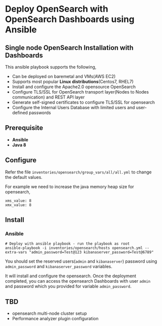 Deploy OpenSearch with OpenSearch Dashboards using Ansible
==========================================================

## Single node OpenSearch Installation with Dashboards

This ansible playbook supports the following,

- Can be deployed on baremetal and VMs(AWS EC2)
- Supports most popular **Linux distributions**(Centos7, RHEL7)
- Install and configure the Apache2.0 opensource OpenSearch
- Configure TLS/SSL for OpenSearch transport layer(Nodes to Nodes communication) and REST API layer
- Generate self-signed certificates to configure TLS/SSL for opensearch
- Configure the Internal Users Database with limited users and user-defined passwords

Prerequisite
------------
- **Ansible**
- **Java 8**

Configure
---------

Refer the file `inventories/opensearch/group_vars/all/all.yml` to change the default values.

For example we need to increase the java memory heap size for opensearch,

    xms_value: 8
    xmx_value: 8


Install
-------

### Ansible

    # Deploy with ansible playbook - run the playbook as root
    ansible-playbook -i inventories/opensearch/hosts opensearch.yml --extra-vars "admin_password=Test@123 kibanaserver_password=Test@6789"

You should set the reserved users(`admin` and `kibanaserver`) password using `admin_password` and `kibanaserver_password` variables.

It will install and configure the opensearch. Once the deployment completed, you can access the opensearch Dashboards with user `admin` and password which you provided for variable `admin_password`.

## TBD
- opensearch multi-node cluster setup
- Performance analyzer plugin configuration
